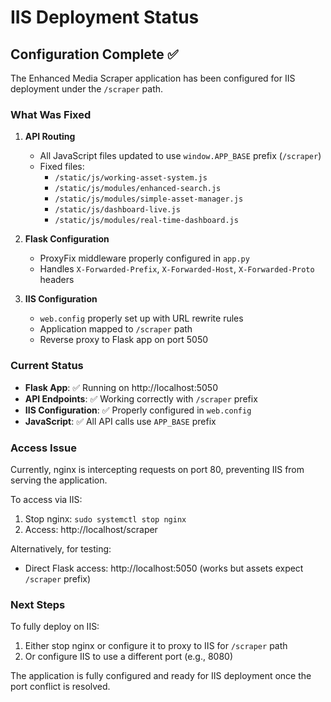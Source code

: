 # IIS Deployment Status

## Configuration Complete ✅

The Enhanced Media Scraper application has been configured for IIS deployment under the `/scraper` path.

### What Was Fixed

1. **API Routing** 
   - All JavaScript files updated to use `window.APP_BASE` prefix (`/scraper`)
   - Fixed files:
     - `/static/js/working-asset-system.js`
     - `/static/js/modules/enhanced-search.js`
     - `/static/js/modules/simple-asset-manager.js`
     - `/static/js/dashboard-live.js`
     - `/static/js/modules/real-time-dashboard.js`

2. **Flask Configuration**
   - ProxyFix middleware properly configured in `app.py`
   - Handles `X-Forwarded-Prefix`, `X-Forwarded-Host`, `X-Forwarded-Proto` headers

3. **IIS Configuration**
   - `web.config` properly set up with URL rewrite rules
   - Application mapped to `/scraper` path
   - Reverse proxy to Flask app on port 5050

### Current Status

- **Flask App**: ✅ Running on http://localhost:5050
- **API Endpoints**: ✅ Working correctly with `/scraper` prefix
- **IIS Configuration**: ✅ Properly configured in `web.config`
- **JavaScript**: ✅ All API calls use `APP_BASE` prefix

### Access Issue

Currently, nginx is intercepting requests on port 80, preventing IIS from serving the application.

To access via IIS:
1. Stop nginx: `sudo systemctl stop nginx`
2. Access: http://localhost/scraper

Alternatively, for testing:
- Direct Flask access: http://localhost:5050 (works but assets expect `/scraper` prefix)

### Next Steps

To fully deploy on IIS:
1. Either stop nginx or configure it to proxy to IIS for `/scraper` path
2. Or configure IIS to use a different port (e.g., 8080)

The application is fully configured and ready for IIS deployment once the port conflict is resolved.